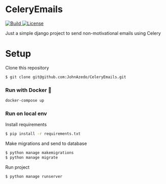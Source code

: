 # CeleryEmails
<a href="https://travis-ci.com/github/JohnAzedo/CeleryEmails">
  <img alt="Build" src="https://travis-ci.com/JohnAzedo/CeleryEmails.svg?branch=master">
</a>
<a href="https://github.com/JohnAzedo/CeleryEmails/blob/master/LICENSE">
  <img alt="License" src="https://img.shields.io/badge/license-MIT-brightgreen.svg">
</a>

Just a simple django project to send non-motivational emails using Celery

# Setup

Clone this repository

````sh
$ git clone git@github.com:JohnAzedo/CeleryEmails.git
````

### Run with Docker :whale:

````sh
docker-compose up
````

### Run on local env

Install requirements

````sh
$ pip install -r requirements.txt
````

Make migrations and send to database
````sh
$ python manage makemigrations
$ python manage migrate
`````
Run project

````sh
$ python manage runserver
````